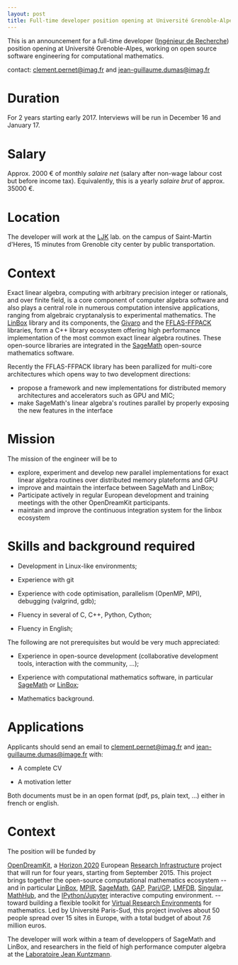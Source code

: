 ```yaml
---
layout: post
title: Full-time developer position opening at Université Grenoble-Alpes (ex UJF) for 2017
---
```


This is an announcement for a full-time developer ([Ingénieur de
Recherche](http://fr.wikipedia.org/wiki/Ing%C3%A9nieur_de_recherche))
position opening at Université Grenoble-Alpes, working on open source
software engineering for computational mathematics.

contact: clement.pernet@imag.fr and jean-guillaume.dumas@imag.fr

# Duration

For 2 years starting early 2017. Interviews will be run in December 16 and
January 17.

# Salary

Approx. 2000 € of monthly *salaire net* (salary after non-wage labour cost but before
income tax). Equivalently, this is a yearly *salaire brut* of approx. 35000 €.

# Location

The developer will work at the [LJK](http://www-ljk.imag.fr) lab. on the campus of Saint-Martin d'Heres, 15 minutes
from Grenoble city center by public transportation.

# Context

Exact linear algebra, computing with arbitrary precision integer or rationals, and over finite field, is a core component of computer algebra software and also plays a central role in numerous computation intensive applications, ranging from algebraic cryptanalysis to experimental mathematics.
The [LinBox](http://github.com/linbox-team/linbox) library and its components, the [Givaro](http://github.com/linbox-team/givaro) and the [FFLAS-FFPACK](http://github.com/linbox-team/fflas-ffpack) libraries, form a C++ library ecosystem offering high performance implementation of the most common exact linear algebra routines.
These open-source libraries are integrated in the [SageMath](http://sagemath.org) open-source mathematics software.

Recently the FFLAS-FFPACK library has been parallized for multi-core architectures which opens way to two development directions:

-  propose a framework and new implementations for distributed memory architectures and accelerators such as GPU and MIC;
- make SageMath's linear algebra's routines parallel by properly exposing the new features in the interface

# Mission

The mission of the engineer will be to

- explore, experiment and develop new parallel implementations for exact linear algebra routines over distributed memory plateforms and GPU
- improve and maintain the interface between SageMath and LinBox;
- Participate actively in regular European development and training meetings with the other OpenDreamKit participants.
- maintain and improve the continuous integration system for the linbox ecosystem

# Skills and background required

- Development in Linux-like environments;

- Experience with git

- Experience with code optimisation, parallelism (OpenMP, MPI), debugging (valgrind, gdb);

- Fluency in several of C, C++, Python, Cython;

- Fluency in English;

The following are not prerequisites but would be very much appreciated:

- Experience in open-source development (collaborative development tools, interaction with the community, ...);

- Experience with computational mathematics software, in particular
  [SageMath](http://sagemath.org) or [LinBox](http://github.com/linbox-team/);

- Mathematics background.

# Applications

Applicants should send an email to clement.pernet@imag.fr and jean-guillaume.dumas@image.fr with:

- A complete CV

- A motivation letter

Both documents must be in an open format (pdf, ps, plain text, ...) either in
french or english.

# Context

The position will be funded by

[OpenDreamKit](http://opendreamkit.org), a
[Horizon 2020](https://ec.europa.eu/programmes/horizon2020/)
European [Research Infrastructure](https://ec.europa.eu/programmes/horizon2020/en/h2020-section/european-research-infrastructures-including-e-infrastructures)
project that will run for four years, starting from September
2015. This project brings together the open-source computational
mathematics ecosystem -- and in particular
[LinBox](http://linalg.org/),
[MPIR](http://mpir.org),
[SageMath](http://sagemath.org/),
[GAP](http://www.gap-system.org/),
[Pari/GP](http://pari.math.u-bordeaux.fr/),
[LMFDB](http://lmfdb.org/),
[Singular](http://www.singular.uni-kl.de/),
[MathHub](https://mathhub.info/),
and the
[IPython/Jupyter](http://jupyter.org/) interactive computing
environment.
-- toward building a
flexible toolkit for
[Virtual Research Environments](http://www.2020-horizon.com/e-Infrastructures-for-virtual-research-environments-%28VRE%29-i1490.html)
for mathematics. Led by Université Paris-Sud, this project involves
about 50 people spread over 15 sites in Europe, with a total budget of
about 7.6 million euros.

The developer will work within a team of developpers of SageMath and LinBox, and researchers in the field of high performance computer algebra
at the [Laboratoire Jean Kuntzmann](http://www-ljk.imag.fr/).



